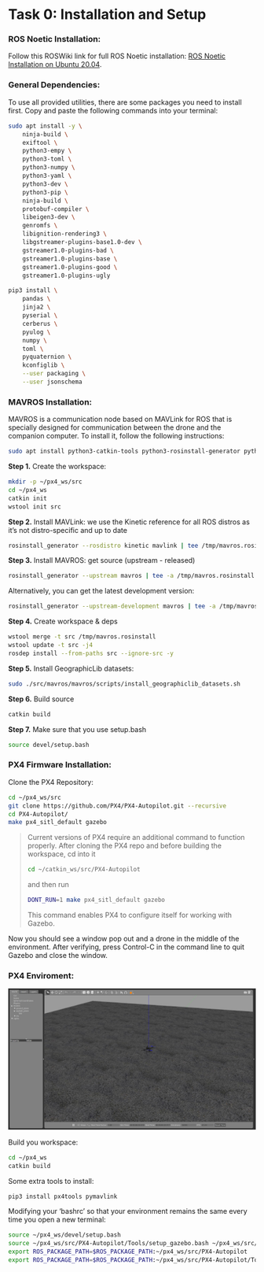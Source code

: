 # Task 0: Installation and Setup

### ROS Noetic Installation:
Follow this ROSWiki link for full ROS Noetic installation: [ROS Noetic Installation on Ubuntu 20.04](http://wiki.ros.org/noetic/Installation/Ubuntu).

### General Dependencies:
To use all provided utilities, there are some packages you need to install first. Copy and paste the following commands into your terminal:

```bash
sudo apt install -y \
	ninja-build \
	exiftool \
	python3-empy \
	python3-toml \
	python3-numpy \
	python3-yaml \
	python3-dev \
	python3-pip \
	ninja-build \
	protobuf-compiler \
	libeigen3-dev \
	genromfs \
    libignition-rendering3 \
    libgstreamer-plugins-base1.0-dev \
    gstreamer1.0-plugins-bad \
    gstreamer1.0-plugins-base \
    gstreamer1.0-plugins-good \
    gstreamer1.0-plugins-ugly
```

```bash
pip3 install \
	pandas \
	jinja2 \
	pyserial \
	cerberus \
	pyulog \
	numpy \
	toml \
	pyquaternion \
    kconfiglib \
    --user packaging \
    --user jsonschema
```

### MAVROS Installation:
MAVROS is a communication node based on MAVLink for ROS that is specially designed for communication between the drone and the companion computer. To install it, follow the following instructions:

```bash 
sudo apt install python3-catkin-tools python3-rosinstall-generator python3-osrf-pycommon -y 
```

**Step 1.** Create the workspace:
```bash
mkdir -p ~/px4_ws/src
cd ~/px4_ws
catkin init
wstool init src
```

**Step 2.** Install MAVLink: we use the Kinetic reference for all ROS distros as it’s not distro-specific and up to date
```bash
rosinstall_generator --rosdistro kinetic mavlink | tee /tmp/mavros.rosinstall
```

**Step 3.** Install MAVROS: get source (upstream - released)
```bash
rosinstall_generator --upstream mavros | tee -a /tmp/mavros.rosinstall
```
Alternatively, you can get the latest development version:
```bash
rosinstall_generator --upstream-development mavros | tee -a /tmp/mavros.rosinstall
```

**Step 4.** Create workspace & deps
```bash
wstool merge -t src /tmp/mavros.rosinstall
wstool update -t src -j4
rosdep install --from-paths src --ignore-src -y
```
**Step 5.** Install GeographicLib datasets:
```bash
sudo ./src/mavros/mavros/scripts/install_geographiclib_datasets.sh
```

**Step 6.** Build source
```bash
catkin build
```

**Step 7.** Make sure that you use setup.bash
```bash
source devel/setup.bash
```

### PX4 Firmware Installation:

Clone the PX4 Repository:
```bash
cd ~/px4_ws/src
git clone https://github.com/PX4/PX4-Autopilot.git --recursive
cd PX4-Autopilot/
make px4_sitl_default gazebo
```
>Current versions of PX4 require an additional command to function properly. After cloning the PX4 repo and before building the workspace, cd into it
>```bash
>cd ~/catkin_ws/src/PX4-Autopilot
>```
>and then run
>```bash
>DONT_RUN=1 make px4_sitl_default gazebo
>```
>This command enables PX4 to configure itself for working with Gazebo.

Now you should see a window pop out and a drone in the middle of the environment. After verifying, press Control-C in the command line to quit Gazebo and close the window.

### PX4 Enviroment:
![PX4 Environment](../assets/task_0/px4_setup.jpeg)

Build you workspace:
```bash
cd ~/px4_ws
catkin build
```
Some extra tools to install:

```bash
pip3 install px4tools pymavlink
```

Modifying your ‘bashrc’ so that your environment remains the same every time you open a new terminal:
```bash
source ~/px4_ws/devel/setup.bash
source ~/px4_ws/src/PX4-Autopilot/Tools/setup_gazebo.bash ~/px4_ws/src/PX4-Autopilot/ ~/px4_ws/src/PX4-Autopilot/build/px4_sitl_default
export ROS_PACKAGE_PATH=$ROS_PACKAGE_PATH:~/px4_ws/src/PX4-Autopilot
export ROS_PACKAGE_PATH=$ROS_PACKAGE_PATH:~/px4_ws/src/PX4-Autopilot/Tools/sitl_gazebo
```